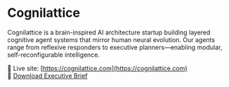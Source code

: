 # Cognilattice

Cognilattice is a brain-inspired AI architecture startup building layered cognitive agent systems that mirror human neural evolution. Our agents range from reflexive responders to executive planners—enabling modular, self-reconfigurable intelligence.

🔗 Live site: [https://cognilattice.com](https://cognilattice.com)  
📄 [Download Executive Brief](./Cognilattice_Executive_Brief.pdf)
